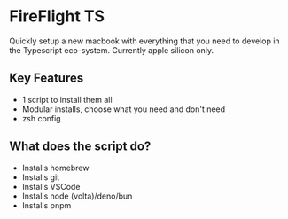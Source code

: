 # FireFlight TS

Quickly setup a new macbook with everything that you need to develop in the Typescript eco-system. Currently apple silicon only.


## Key Features
- 1 script to install them all
- Modular installs, choose what you need and don't need
- zsh config

## What does the script do?

- Installs homebrew
- Installs git
- Installs VSCode
- Installs node (volta)/deno/bun
- Installs pnpm
